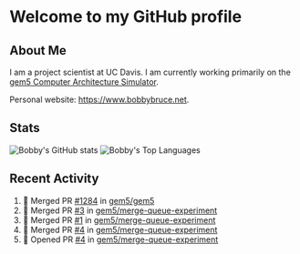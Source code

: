 # Welcome to my GitHub profile

## About Me

I am a project scientist at UC Davis. I am currently working primarily on the [gem5 Computer Architecture Simulator](https://github.com/gem5).

Personal website: <https://www.bobbybruce.net>.

## Stats

![Bobby's GitHub stats](https://github-readme-stats.vercel.app/api?username=bobbyrbruce&show_icons=true&theme=responsive&include_all_commits=true&count_private=true&show=reviews&disable_animations=true)
![Bobby's Top Languages ](https://github-readme-stats.vercel.app/api/top-langs/?username=bobbyrbruce&layout=compact&theme=responsive&count_private=true&langs_count=10&disable_animations=true)

## Recent Activity

<!--START_SECTION:activity-->
1. 🎉 Merged PR [#1284](https://github.com/gem5/gem5/pull/1284) in [gem5/gem5](https://github.com/gem5/gem5)
2. 🎉 Merged PR [#3](https://github.com/gem5/merge-queue-experiment/pull/3) in [gem5/merge-queue-experiment](https://github.com/gem5/merge-queue-experiment)
3. 🎉 Merged PR [#1](https://github.com/gem5/merge-queue-experiment/pull/1) in [gem5/merge-queue-experiment](https://github.com/gem5/merge-queue-experiment)
4. 🎉 Merged PR [#4](https://github.com/gem5/merge-queue-experiment/pull/4) in [gem5/merge-queue-experiment](https://github.com/gem5/merge-queue-experiment)
5. 💪 Opened PR [#4](https://github.com/gem5/merge-queue-experiment/pull/4) in [gem5/merge-queue-experiment](https://github.com/gem5/merge-queue-experiment)
<!--END_SECTION:activity-->

